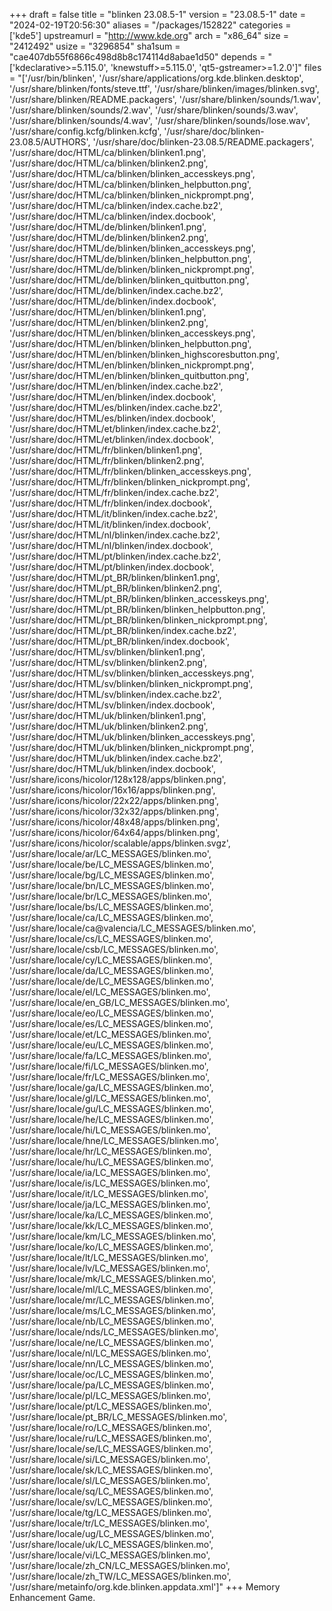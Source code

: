 +++
draft = false
title = "blinken 23.08.5-1"
version = "23.08.5-1"
date = "2024-02-19T20:56:30"
aliases = "/packages/152822"
categories = ['kde5']
upstreamurl = "http://www.kde.org"
arch = "x86_64"
size = "2412492"
usize = "3296854"
sha1sum = "cae407db55f6866c498d8b8c174114d8abae1d50"
depends = "['kdeclarative>=5.115.0', 'knewstuff>=5.115.0', 'qt5-gstreamer>=1.2.0']"
files = "['/usr/bin/blinken', '/usr/share/applications/org.kde.blinken.desktop', '/usr/share/blinken/fonts/steve.ttf', '/usr/share/blinken/images/blinken.svg', '/usr/share/blinken/README.packagers', '/usr/share/blinken/sounds/1.wav', '/usr/share/blinken/sounds/2.wav', '/usr/share/blinken/sounds/3.wav', '/usr/share/blinken/sounds/4.wav', '/usr/share/blinken/sounds/lose.wav', '/usr/share/config.kcfg/blinken.kcfg', '/usr/share/doc/blinken-23.08.5/AUTHORS', '/usr/share/doc/blinken-23.08.5/README.packagers', '/usr/share/doc/HTML/ca/blinken/blinken1.png', '/usr/share/doc/HTML/ca/blinken/blinken2.png', '/usr/share/doc/HTML/ca/blinken/blinken_accesskeys.png', '/usr/share/doc/HTML/ca/blinken/blinken_helpbutton.png', '/usr/share/doc/HTML/ca/blinken/blinken_nickprompt.png', '/usr/share/doc/HTML/ca/blinken/index.cache.bz2', '/usr/share/doc/HTML/ca/blinken/index.docbook', '/usr/share/doc/HTML/de/blinken/blinken1.png', '/usr/share/doc/HTML/de/blinken/blinken2.png', '/usr/share/doc/HTML/de/blinken/blinken_accesskeys.png', '/usr/share/doc/HTML/de/blinken/blinken_helpbutton.png', '/usr/share/doc/HTML/de/blinken/blinken_nickprompt.png', '/usr/share/doc/HTML/de/blinken/blinken_quitbutton.png', '/usr/share/doc/HTML/de/blinken/index.cache.bz2', '/usr/share/doc/HTML/de/blinken/index.docbook', '/usr/share/doc/HTML/en/blinken/blinken1.png', '/usr/share/doc/HTML/en/blinken/blinken2.png', '/usr/share/doc/HTML/en/blinken/blinken_accesskeys.png', '/usr/share/doc/HTML/en/blinken/blinken_helpbutton.png', '/usr/share/doc/HTML/en/blinken/blinken_highscoresbutton.png', '/usr/share/doc/HTML/en/blinken/blinken_nickprompt.png', '/usr/share/doc/HTML/en/blinken/blinken_quitbutton.png', '/usr/share/doc/HTML/en/blinken/index.cache.bz2', '/usr/share/doc/HTML/en/blinken/index.docbook', '/usr/share/doc/HTML/es/blinken/index.cache.bz2', '/usr/share/doc/HTML/es/blinken/index.docbook', '/usr/share/doc/HTML/et/blinken/index.cache.bz2', '/usr/share/doc/HTML/et/blinken/index.docbook', '/usr/share/doc/HTML/fr/blinken/blinken1.png', '/usr/share/doc/HTML/fr/blinken/blinken2.png', '/usr/share/doc/HTML/fr/blinken/blinken_accesskeys.png', '/usr/share/doc/HTML/fr/blinken/blinken_nickprompt.png', '/usr/share/doc/HTML/fr/blinken/index.cache.bz2', '/usr/share/doc/HTML/fr/blinken/index.docbook', '/usr/share/doc/HTML/it/blinken/index.cache.bz2', '/usr/share/doc/HTML/it/blinken/index.docbook', '/usr/share/doc/HTML/nl/blinken/index.cache.bz2', '/usr/share/doc/HTML/nl/blinken/index.docbook', '/usr/share/doc/HTML/pt/blinken/index.cache.bz2', '/usr/share/doc/HTML/pt/blinken/index.docbook', '/usr/share/doc/HTML/pt_BR/blinken/blinken1.png', '/usr/share/doc/HTML/pt_BR/blinken/blinken2.png', '/usr/share/doc/HTML/pt_BR/blinken/blinken_accesskeys.png', '/usr/share/doc/HTML/pt_BR/blinken/blinken_helpbutton.png', '/usr/share/doc/HTML/pt_BR/blinken/blinken_nickprompt.png', '/usr/share/doc/HTML/pt_BR/blinken/index.cache.bz2', '/usr/share/doc/HTML/pt_BR/blinken/index.docbook', '/usr/share/doc/HTML/sv/blinken/blinken1.png', '/usr/share/doc/HTML/sv/blinken/blinken2.png', '/usr/share/doc/HTML/sv/blinken/blinken_accesskeys.png', '/usr/share/doc/HTML/sv/blinken/blinken_nickprompt.png', '/usr/share/doc/HTML/sv/blinken/index.cache.bz2', '/usr/share/doc/HTML/sv/blinken/index.docbook', '/usr/share/doc/HTML/uk/blinken/blinken1.png', '/usr/share/doc/HTML/uk/blinken/blinken2.png', '/usr/share/doc/HTML/uk/blinken/blinken_accesskeys.png', '/usr/share/doc/HTML/uk/blinken/blinken_nickprompt.png', '/usr/share/doc/HTML/uk/blinken/index.cache.bz2', '/usr/share/doc/HTML/uk/blinken/index.docbook', '/usr/share/icons/hicolor/128x128/apps/blinken.png', '/usr/share/icons/hicolor/16x16/apps/blinken.png', '/usr/share/icons/hicolor/22x22/apps/blinken.png', '/usr/share/icons/hicolor/32x32/apps/blinken.png', '/usr/share/icons/hicolor/48x48/apps/blinken.png', '/usr/share/icons/hicolor/64x64/apps/blinken.png', '/usr/share/icons/hicolor/scalable/apps/blinken.svgz', '/usr/share/locale/ar/LC_MESSAGES/blinken.mo', '/usr/share/locale/be/LC_MESSAGES/blinken.mo', '/usr/share/locale/bg/LC_MESSAGES/blinken.mo', '/usr/share/locale/bn/LC_MESSAGES/blinken.mo', '/usr/share/locale/br/LC_MESSAGES/blinken.mo', '/usr/share/locale/bs/LC_MESSAGES/blinken.mo', '/usr/share/locale/ca/LC_MESSAGES/blinken.mo', '/usr/share/locale/ca@valencia/LC_MESSAGES/blinken.mo', '/usr/share/locale/cs/LC_MESSAGES/blinken.mo', '/usr/share/locale/csb/LC_MESSAGES/blinken.mo', '/usr/share/locale/cy/LC_MESSAGES/blinken.mo', '/usr/share/locale/da/LC_MESSAGES/blinken.mo', '/usr/share/locale/de/LC_MESSAGES/blinken.mo', '/usr/share/locale/el/LC_MESSAGES/blinken.mo', '/usr/share/locale/en_GB/LC_MESSAGES/blinken.mo', '/usr/share/locale/eo/LC_MESSAGES/blinken.mo', '/usr/share/locale/es/LC_MESSAGES/blinken.mo', '/usr/share/locale/et/LC_MESSAGES/blinken.mo', '/usr/share/locale/eu/LC_MESSAGES/blinken.mo', '/usr/share/locale/fa/LC_MESSAGES/blinken.mo', '/usr/share/locale/fi/LC_MESSAGES/blinken.mo', '/usr/share/locale/fr/LC_MESSAGES/blinken.mo', '/usr/share/locale/ga/LC_MESSAGES/blinken.mo', '/usr/share/locale/gl/LC_MESSAGES/blinken.mo', '/usr/share/locale/gu/LC_MESSAGES/blinken.mo', '/usr/share/locale/he/LC_MESSAGES/blinken.mo', '/usr/share/locale/hi/LC_MESSAGES/blinken.mo', '/usr/share/locale/hne/LC_MESSAGES/blinken.mo', '/usr/share/locale/hr/LC_MESSAGES/blinken.mo', '/usr/share/locale/hu/LC_MESSAGES/blinken.mo', '/usr/share/locale/ia/LC_MESSAGES/blinken.mo', '/usr/share/locale/is/LC_MESSAGES/blinken.mo', '/usr/share/locale/it/LC_MESSAGES/blinken.mo', '/usr/share/locale/ja/LC_MESSAGES/blinken.mo', '/usr/share/locale/ka/LC_MESSAGES/blinken.mo', '/usr/share/locale/kk/LC_MESSAGES/blinken.mo', '/usr/share/locale/km/LC_MESSAGES/blinken.mo', '/usr/share/locale/ko/LC_MESSAGES/blinken.mo', '/usr/share/locale/lt/LC_MESSAGES/blinken.mo', '/usr/share/locale/lv/LC_MESSAGES/blinken.mo', '/usr/share/locale/mk/LC_MESSAGES/blinken.mo', '/usr/share/locale/ml/LC_MESSAGES/blinken.mo', '/usr/share/locale/mr/LC_MESSAGES/blinken.mo', '/usr/share/locale/ms/LC_MESSAGES/blinken.mo', '/usr/share/locale/nb/LC_MESSAGES/blinken.mo', '/usr/share/locale/nds/LC_MESSAGES/blinken.mo', '/usr/share/locale/ne/LC_MESSAGES/blinken.mo', '/usr/share/locale/nl/LC_MESSAGES/blinken.mo', '/usr/share/locale/nn/LC_MESSAGES/blinken.mo', '/usr/share/locale/oc/LC_MESSAGES/blinken.mo', '/usr/share/locale/pa/LC_MESSAGES/blinken.mo', '/usr/share/locale/pl/LC_MESSAGES/blinken.mo', '/usr/share/locale/pt/LC_MESSAGES/blinken.mo', '/usr/share/locale/pt_BR/LC_MESSAGES/blinken.mo', '/usr/share/locale/ro/LC_MESSAGES/blinken.mo', '/usr/share/locale/ru/LC_MESSAGES/blinken.mo', '/usr/share/locale/se/LC_MESSAGES/blinken.mo', '/usr/share/locale/si/LC_MESSAGES/blinken.mo', '/usr/share/locale/sk/LC_MESSAGES/blinken.mo', '/usr/share/locale/sl/LC_MESSAGES/blinken.mo', '/usr/share/locale/sq/LC_MESSAGES/blinken.mo', '/usr/share/locale/sv/LC_MESSAGES/blinken.mo', '/usr/share/locale/tg/LC_MESSAGES/blinken.mo', '/usr/share/locale/tr/LC_MESSAGES/blinken.mo', '/usr/share/locale/ug/LC_MESSAGES/blinken.mo', '/usr/share/locale/uk/LC_MESSAGES/blinken.mo', '/usr/share/locale/vi/LC_MESSAGES/blinken.mo', '/usr/share/locale/zh_CN/LC_MESSAGES/blinken.mo', '/usr/share/locale/zh_TW/LC_MESSAGES/blinken.mo', '/usr/share/metainfo/org.kde.blinken.appdata.xml']"
+++
Memory Enhancement Game.